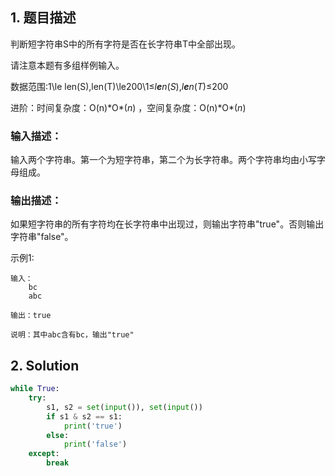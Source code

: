 ## 1. 题目描述

判断短字符串S中的所有字符是否在长字符串T中全部出现。

请注意本题有多组样例输入。

数据范围:1\le len(S),len(T)\le200\1≤*l**e**n*(*S*),*l**e**n*(*T*)≤200 

进阶：时间复杂度：O(n)\*O*(*n*) ，空间复杂度：O(n)\*O*(*n*) 

### 输入描述：

输入两个字符串。第一个为短字符串，第二个为长字符串。两个字符串均由小写字母组成。

### 输出描述：

如果短字符串的所有字符均在长字符串中出现过，则输出字符串"true"。否则输出字符串"false"。



示例1:

```
输入：
    bc
    abc

输出：true

说明：其中abc含有bc，输出"true"
```



## 2. Solution

```python
while True:
    try:
        s1, s2 = set(input()), set(input())
        if s1 & s2 == s1:
            print('true')
        else:
            print('false')
    except:
        break
```

